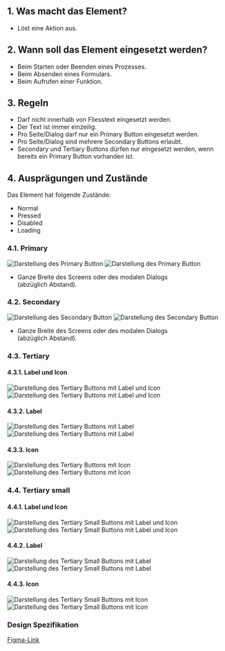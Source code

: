 ## 1. Was macht das Element?
*   Löst eine Aktion aus.

## 2. Wann soll das Element eingesetzt werden?
*   Beim Starten oder Beenden eines Prozesses.
*   Beim Absenden eines Formulars.
*   Beim Aufrufen einer Funktion.

## 3. Regeln
*   Darf nicht innerhalb von Fliesstext eingesetzt werden.
*   Der Text ist immer einzeilig.
*   Pro Seite/Dialog darf nur ein Primary Button eingesetzt werden.
*   Pro Seite/Dialog sind mehrere Secondary Buttons erlaubt.
*   Secondary und Tertiary Buttons dürfen nur eingesetzt werden, wenn bereits ein Primary Button vorhanden ist.

## 4. Ausprägungen und Zustände

<label class="switch" style="display:none"><input type="checkbox"><span class="slider round"></span></label>


Das Element hat folgende Zustände:
*   Normal
*   Pressed
*   Disabled
*   Loading

### 4.1. Primary
![Darstellung des Primary Button](https://raw.githubusercontent.com/sbb-design-systems/design-system-mobile-documentation/doku-update/documentation/button/images/Primary-light.png 'class: image light')
![Darstellung des Primary Button](https://raw.githubusercontent.com/sbb-design-systems/design-system-mobile-documentation/doku-update/documentation/button/images/Primary-light.png 'class: image dark hide')
*   Ganze Breite des Screens oder des modalen Dialogs (abzüglich Abstand).

### 4.2. Secondary
![Darstellung des Secondary Button](https://raw.githubusercontent.com/sbb-design-systems/design-system-mobile-documentation/doku-update/documentation/button/images/Secondary-light.png 'class: image light')
![Darstellung des Secondary Button](https://raw.githubusercontent.com/sbb-design-systems/design-system-mobile-documentation/doku-update/documentation/button/images/Secondary-light.png 'class: image dark hide')
*   Ganze Breite des Screens oder des modalen Dialogs (abzüglich Abstand).

### 4.3. Tertiary
#### 4.3.1. Label und Icon
![Darstellung des Tertiary Buttons mit Label und Icon](https://raw.githubusercontent.com/sbb-design-systems/design-system-mobile-documentation/doku-update/documentation/button/images/Tertiary-label-and-icon-light.png 'class: image light')
![Darstellung des Tertiary Buttons mit Label und Icon](https://raw.githubusercontent.com/sbb-design-systems/design-system-mobile-documentation/doku-update/documentation/button/images/Tertiary-label-and-icon-dark.png 'class: image dark hide')

#### 4.3.2. Label
![Darstellung des Tertiary Buttons mit Label](https://raw.githubusercontent.com/sbb-design-systems/design-system-mobile-documentation/doku-update/documentation/button/images/Tertiary-label-light.png 'class: image light')
![Darstellung des Tertiary Buttons mit Label](https://raw.githubusercontent.com/sbb-design-systems/design-system-mobile-documentation/doku-update/documentation/button/images/Tertiary-label-dark.png 'class: image dark hide')

#### 4.3.3. Icon
![Darstellung des Tertiary Buttons mit Icon](https://raw.githubusercontent.com/sbb-design-systems/design-system-mobile-documentation/doku-update/documentation/button/images/Tertiary-icon-light.png 'class: image light')
![Darstellung des Tertiary Buttons mit Icon](https://raw.githubusercontent.com/sbb-design-systems/design-system-mobile-documentation/doku-update/documentation/button/images/Tertiary-icon-dark.png 'class: image dark hide')

### 4.4. Tertiary small
#### 4.4.1. Label und Icon
![Darstellung des Tertiary Small Buttons mit Label und Icon](https://raw.githubusercontent.com/sbb-design-systems/design-system-mobile-documentation/doku-update/documentation/button/images/Tertiary-small-label-and-icon-light.png 'class: image light')
![Darstellung des Tertiary Small Buttons mit Label und Icon](https://raw.githubusercontent.com/sbb-design-systems/design-system-mobile-documentation/doku-update/documentation/button/images/Tertiary-small-label-and-icon-dark.png 'class: image dark hide')

#### 4.4.2. Label
![Darstellung des Tertiary Small Buttons mit Label](https://raw.githubusercontent.com/sbb-design-systems/design-system-mobile-documentation/doku-update/documentation/button/images/Tertiary-small-label-light.png 'class: image light')
![Darstellung des Tertiary Small Buttons mit Label](https://raw.githubusercontent.com/sbb-design-systems/design-system-mobile-documentation/doku-update/documentation/button/images/Tertiary-small-label-dark.png 'class: image dark hide')

#### 4.4.3. Icon
![Darstellung des Tertiary Small Buttons mit Icon](https://raw.githubusercontent.com/sbb-design-systems/design-system-mobile-documentation/doku-update/documentation/button/images/Tertiary-small-icon-light.png 'class: image light')
![Darstellung des Tertiary Small Buttons mit Icon](https://raw.githubusercontent.com/sbb-design-systems/design-system-mobile-documentation/doku-update/documentation/button/images/Tertiary-small-icon-dark.png 'class: image dark hide')

### Design Spezifikation
[Figma-Link](https://www.figma.com/file/WOtLIam1xwrqcgnAITsEhV/Design-System-Mobile?node-id=2%3A429)